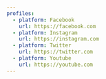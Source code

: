 ```yaml
---
profiles:
  - platform: Facebook
    url: https://facebook.com
  - platform: Instagram
    url: https://instagram.com
  - platform: Twitter
    url: https://twitter.com
  - platform: Youtube
    url: https://youtube.com
---
```

